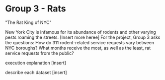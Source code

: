 # Group 3 - Rats
"The Rat King of NYC"

New York City is infamous for its abundance of rodents and other varying pests roaming the streets. [Insert more heree] For the project, Group 3 asks the questions: How do 311 rodent-related service requests vary between NYC boroughs? What months receive the most, as well as the least, rat service requests from the public? 

execution explanation [insert]

describe each dataset [insert]

